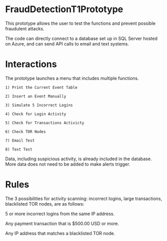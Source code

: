 # FraudDetectionT1Prototype
This prototype allows the user to test the functions and prevent possible fraudulent attacks. 

The code can directly connect to a database set up in SQL Server hosted on Azure, and can send API calls to email and text systems.

# Interactions
The prototype launches a menu that includes multiple functions.

    1) Print the Current Event Table
    
    2) Insert an Event Manually
    
    3) Simulate 5 Incorrect Logins
    
    4) Check for Login Activity
    
    5) Check for Transactions Activicty
    
    6) Check TOR Nodes
    
    7) Email Test
    
    8) Text Test
    
    

Data, including suspicious activity, is already included in the database. More data does not need to be added to make alerts trigger.

# Rules
The 3 possibilities for activity scanning: incorrect logins, large transactions, blacklisted TOR nodes, are as follows:

5 or more incorrect logins from the same IP address.

Any payment transaction that is $500.00 USD or more.

Any IP address that matches a blacklisted TOR node.
